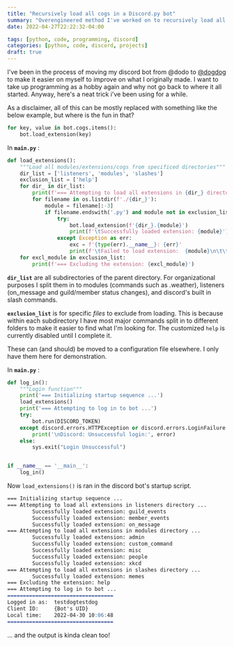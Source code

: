 ```yaml
---
title: "Recursively load all cogs in a Discord.py bot"
summary: "Overengineered method I've worked on to recursively load all Discord cogs"
date: 2022-04-27T22:22:32-04:00

tags: [python, code, programming, discord]
categories: [python, code, discord, projects]
draft: true
---
```


I've been in the process of moving my discord bot from @dodo to [@dogdog](https://github.com/ottter/discord-bot) to
make it easier on myself to improve on what I originally made. I want to take up programming as a hobby again and why
not go back to where it all started. Anyway, here's a neat trick i've been using for a while.

As a disclaimer, all of this can be mostly replaced with something like the below example, but where is the fun in
that?

```python
for key, value in bot.cogs.items():
    bot.load_extension(key)
```

In **`main.py`** :

```python
def load_extensions():
    """Load all modules/extensions/cogs from specificed directories"""
    dir_list = ['listeners', 'modules', 'slashes']
    exclusion_list = ['help']
    for dir_ in dir_list:
        print(f'=== Attempting to load all extensions in {dir_} directory ...')
        for filename in os.listdir(f'./{dir_}'):
            module = filename[:-3]
            if filename.endswith('.py') and module not in exclusion_list:
                try:
                    bot.load_extension(f'{dir_}.{module}')
                    print(f'\tSuccessfully loaded extension: {module}')
                except Exception as err:
                    exc = f'{type(err).__name__}: {err}'
                    print(f'\tFailed to load extension:  {module}\n\t\t{exc}')
    for excl_module in exclusion_list:
        print(f'=== Excluding the extension: {excl_module}')
```

**`dir_list`** are all subdirectories of the parent directory. For organizational purposes I split them in to modules
(commands such as .weather), listeners (on_message and guild/member status changes), and discord's built in slash
commands.

**`exclusion_list`** is for specific *files* to exclude from loading. This is because within each subdirectory I have
most major commands split in to different folders to make it easier to find what I'm looking for. The customized
`help` is currently disabled until I complete it.

These can (and should) be moved to a configuration file elsewhere. I only have them here for demonstration.

In **`main.py`** :

```python
def log_in():
    """Login function"""
    print('=== Initializing startup sequence ...')
    load_extensions()
    print('=== Attempting to log in to bot ...')
    try:
        bot.run(DISCORD_TOKEN)
    except discord.errors.HTTPException or discord.errors.LoginFailure as error:
        print('\nDiscord: Unsuccessful login:', error)
    else:
        sys.exit("Login Unsuccessful")


if __name__ == '__main__':
    log_in()
```

Now `load_extensions()` is ran in the discord bot's startup script.

```md
=== Initializing startup sequence ...
=== Attempting to load all extensions in listeners directory ...
        Successfully loaded extension: guild_events
        Successfully loaded extension: member_events
        Successfully loaded extension: on_message
=== Attempting to load all extensions in modules directory ...
        Successfully loaded extension: admin
        Successfully loaded extension: custom_command
        Successfully loaded extension: misc
        Successfully loaded extension: people
        Successfully loaded extension: xkcd
=== Attempting to load all extensions in slashes directory ...
        Successfully loaded extension: memes
=== Excluding the extension: help
=== Attempting to log in to bot ...
==================================
Logged in as:  testdogtestdog      
Client ID:     {Bot's UID}  
Local time:    2022-04-30 10:06:48 
================================== 
```

... and the output is kinda clean too!
